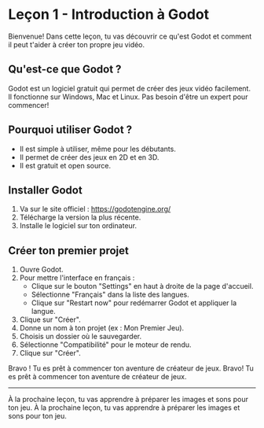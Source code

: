# Leçon 1 - Introduction à Godot

Bienvenue! Dans cette leçon, tu vas découvrir ce qu'est Godot et comment il peut t'aider à créer ton propre jeu vidéo.

## Qu'est-ce que Godot ?
Godot est un logiciel gratuit qui permet de créer des jeux vidéo facilement. Il fonctionne sur Windows, Mac et Linux. Pas besoin d'être un expert pour commencer!

## Pourquoi utiliser Godot ?
- Il est simple à utiliser, même pour les débutants.
- Il permet de créer des jeux en 2D et en 3D.
- Il est gratuit et open source.

## Installer Godot
1. Va sur le site officiel : https://godotengine.org/
	<!-- Insère capture d'écran ici (site officiel Godot) -->
2. Télécharge la version la plus récente.
	<!-- Insère capture d'écran ici (bouton téléchargement) -->
3. Installe le logiciel sur ton ordinateur.
	<!-- Insère capture d'écran ici (installation) -->

## Créer ton premier projet

1. Ouvre Godot.
	<!-- Insère capture d'écran ici (page d'accueil Godot) -->
2. Pour mettre l'interface en français :
	- Clique sur le bouton "Settings" en haut à droite de la page d'accueil.
	  <!-- Insère capture d'écran ici (bouton Settings) -->
	- Sélectionne "Français" dans la liste des langues.
	  <!-- Insère capture d'écran ici (choix de la langue) -->
	- Clique sur "Restart now" pour redémarrer Godot et appliquer la langue.
	  <!-- Insère capture d'écran ici (bouton Restart now) -->
3. Clique sur "Créer".
	<!-- Insère capture d'écran ici (nouveau projet) -->
4. Donne un nom à ton projet (ex : Mon Premier Jeu).
	<!-- Insère capture d'écran ici (nom du projet) -->
5. Choisis un dossier où le sauvegarder.
	<!-- Insère capture d'écran ici (choix du dossier) -->
6. Sélectionne "Compatibilité" pour le moteur de rendu.
	<!-- Insère capture d'écran ici (choix du moteur de rendu) -->
7. Clique sur "Créer".
	<!-- Insère capture d'écran ici (bouton Créer) -->

Bravo ! Tu es prêt à commencer ton aventure de créateur de jeux.
Bravo! Tu es prêt à commencer ton aventure de créateur de jeux.

---
À la prochaine leçon, tu vas apprendre à préparer les images et sons pour ton jeu.
À la prochaine leçon, tu vas apprendre à préparer les images et sons pour ton jeu.
